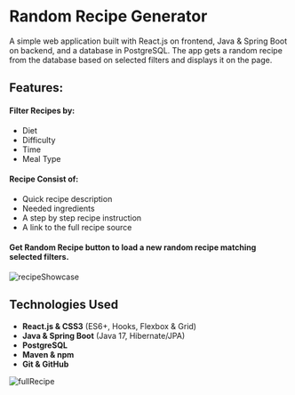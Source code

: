 # Random Recipe Generator

A simple web application built with React.js on frontend, Java & Spring Boot on backend, and a database in PostgreSQL. The app gets a random recipe from the database based on selected filters and displays it on the page.

## Features:

#### Filter Recipes by:

- Diet
- Difficulty
- Time
- Meal Type

#### Recipe Consist of:

- Quick recipe description
- Needed ingredients
- A step by step recipe instruction
- A link to the full recipe source

#### Get Random Recipe button to load a new random recipe matching selected filters.

![recipeShowcase](https://github.com/user-attachments/assets/12398466-46a4-4604-b47f-10087bd4f245)

## Technologies Used

- **React.js & CSS3** (ES6+, Hooks, Flexbox & Grid)  
- **Java & Spring Boot** (Java 17, Hibernate/JPA)  
- **PostgreSQL**  
- **Maven & npm**  
- **Git & GitHub**

![fullRecipe](https://github.com/user-attachments/assets/cff514f1-69df-462d-ba30-8ba01dda1a5a)
